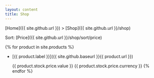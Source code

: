 ```yaml
---
layout: content
title: Shop
---
```

[Home]({{ site.github.url }}) > [Shop]({{ site.github.url }}/shop)

Sort: [Price]({{ site.github.url }}/shop/sort/price)

{% for product in site.products %}
* [{{ product.label }}]({{ site.github.baseurl }}{{ product.url }})

  {{ product.stock.price.value }} {{ product.stock.price.currency }}
{% endfor %}
